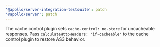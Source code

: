 ```yaml
---
'@apollo/server-integration-testsuite': patch
'@apollo/server': patch
---
```


The cache control plugin sets `cache-control: no-store` for uncacheable responses. Pass `calculateHttpHeaders: 'if-cacheable'` to the cache control plugin to restore AS3 behavior.
